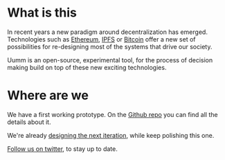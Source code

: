 # What is this

In recent years a new paradigm around decentralization has emerged.
Technologies such as [Ethereum](https://www.ethereum.org/), [IPFS](https://ipfs.io/) or [Bitcoin](https://en.wikipedia.org/wiki/Bitcoin) offer a new set of possibilities for re-designing most of the systems that drive our society.

Uumm is an open-source, experimental tool, for the process of decision making build on top of these new exciting technologies.

# Where are we
We have a first working prototype. On the [Github repo](https://github.com/xavivives/uumm) you can find all the details about it.

We're already [designing the next iteration](https://github.com/xavivives/Uumm/blob/master/support/Deconstructing%20governance.md), while keep polishing this one.

[Follow us on twitter](https://twitter.com/xavivives), to stay up to date.